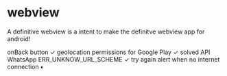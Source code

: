 # webview
A definitive webview is a intent to make the definitve webview app for android!

onBack button ✓
geolocation permissions for Google Play ✓
solved API WhatsApp ERR_UNKNOW_URL_SCHEME ✓
try again alert when no internet connection ◐
